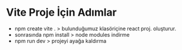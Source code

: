# Vite Proje İçin Adımlar

- npm create vite . > bulunduğumuz klasöriçine react proj. oluşturur.
- sonrasında npm install > node modules indirme
- npm run dev > projeyi ayağa kaldırma
